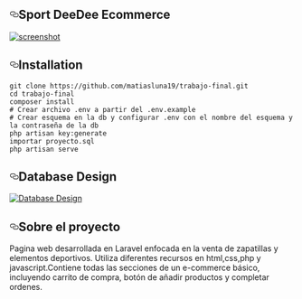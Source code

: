 <article class="markdown-body entry-content p-5" itemprop="text"><h1><a id="user-content-reebok-ecommerce" class="anchor" aria-hidden="true" href="#reebok-ecommerce"><svg class="octicon octicon-link" viewBox="0 0 16 16" version="1.1" width="16" height="16" aria-hidden="true"><path fill-rule="evenodd" d="M4 9h1v1H4c-1.5 0-3-1.69-3-3.5S2.55 3 4 3h4c1.45 0 3 1.69 3 3.5 0 1.41-.91 2.72-2 3.25V8.59c.58-.45 1-1.27 1-2.09C10 5.22 8.98 4 8 4H4c-.98 0-2 1.22-2 2.5S3 9 4 9zm9-3h-1v1h1c1 0 2 1.22 2 2.5S13.98 12 13 12H9c-.98 0-2-1.22-2-2.5 0-.83.42-1.64 1-2.09V6.25c-1.09.53-2 1.84-2 3.25C6 11.31 7.55 13 9 13h4c1.45 0 3-1.69 3-3.5S14.5 6 13 6z"></path></svg></a>Sport DeeDee Ecommerce</h1>
<p><a target="_blank" rel="noopener noreferrer" href="https://camo.githubusercontent.com/04e938b0c161a8456f6bea25aa5be11ecb4f992a/68747470733a2f2f636c6475702e636f6d2f725377397a484863556c2e706e67"><img src="https://i.ibb.co/TwxCYsW/Captura-de-Pantalla-2019-12-21-a-la-s-09-05-27.png" alt="screenshot" data-canonical-src="https://cldup.com/rSw9zHHcUl.png" style="max-width:100%;"></a></p>
<h2><a id="user-content-installation" class="anchor" aria-hidden="true" href="#installation"><svg class="octicon octicon-link" viewBox="0 0 16 16" version="1.1" width="16" height="16" aria-hidden="true"><path fill-rule="evenodd" d="M4 9h1v1H4c-1.5 0-3-1.69-3-3.5S2.55 3 4 3h4c1.45 0 3 1.69 3 3.5 0 1.41-.91 2.72-2 3.25V8.59c.58-.45 1-1.27 1-2.09C10 5.22 8.98 4 8 4H4c-.98 0-2 1.22-2 2.5S3 9 4 9zm9-3h-1v1h1c1 0 2 1.22 2 2.5S13.98 12 13 12H9c-.98 0-2-1.22-2-2.5 0-.83.42-1.64 1-2.09V6.25c-1.09.53-2 1.84-2 3.25C6 11.31 7.55 13 9 13h4c1.45 0 3-1.69 3-3.5S14.5 6 13 6z"></path></svg></a>Installation</h2>
<pre><code>git clone https://github.com/matiasluna19/trabajo-final.git
cd trabajo-final
composer install
# Crear archivo .env a partir del .env.example
# Crear esquema en la db y configurar .env con el nombre del esquema y la contraseña de la db
php artisan key:generate
importar proyecto.sql
php artisan serve
</code></pre>
<h2><a id="user-content-database-design" class="anchor" aria-hidden="true" href="#database-design"><svg class="octicon octicon-link" viewBox="0 0 16 16" version="1.1" width="16" height="16" aria-hidden="true"><path fill-rule="evenodd" d="M4 9h1v1H4c-1.5 0-3-1.69-3-3.5S2.55 3 4 3h4c1.45 0 3 1.69 3 3.5 0 1.41-.91 2.72-2 3.25V8.59c.58-.45 1-1.27 1-2.09C10 5.22 8.98 4 8 4H4c-.98 0-2 1.22-2 2.5S3 9 4 9zm9-3h-1v1h1c1 0 2 1.22 2 2.5S13.98 12 13 12H9c-.98 0-2-1.22-2-2.5 0-.83.42-1.64 1-2.09V6.25c-1.09.53-2 1.84-2 3.25C6 11.31 7.55 13 9 13h4c1.45 0 3-1.69 3-3.5S14.5 6 13 6z"></path></svg></a>Database Design</h2>
<p><a target="_blank" rel="noopener noreferrer" href="https://camo.githubusercontent.com/4f5fce679de234fce6df4fdbf9fe3a2782cee4da/68747470733a2f2f636c6475702e636f6d2f7351732d626d616668492e706e67"><img src="https://camo.githubusercontent.com/4f5fce679de234fce6df4fdbf9fe3a2782cee4da/68747470733a2f2f636c6475702e636f6d2f7351732d626d616668492e706e67" alt="Database Design" data-canonical-src="https://cldup.com/sQs-bmafhI.png" style="max-width:100%;"></a></p>
<h2><a id="user-content-javascript" class="anchor" aria-hidden="true" href="#javascript"><svg class="octicon octicon-link" viewBox="0 0 16 16" version="1.1" width="16" height="16" aria-hidden="true"><path fill-rule="evenodd" d="M4 9h1v1H4c-1.5 0-3-1.69-3-3.5S2.55 3 4 3h4c1.45 0 3 1.69 3 3.5 0 1.41-.91 2.72-2 3.25V8.59c.58-.45 1-1.27 1-2.09C10 5.22 8.98 4 8 4H4c-.98 0-2 1.22-2 2.5S3 9 4 9zm9-3h-1v1h1c1 0 2 1.22 2 2.5S13.98 12 13 12H9c-.98 0-2-1.22-2-2.5 0-.83.42-1.64 1-2.09V6.25c-1.09.53-2 1.84-2 3.25C6 11.31 7.55 13 9 13h4c1.45 0 3-1.69 3-3.5S14.5 6 13 6z"></path></svg></a>Sobre el proyecto</h2>
<p>Pagina web desarrollada en Laravel enfocada en la venta de zapatillas y elementos deportivos. Utiliza diferentes recursos en html,css,php y javascript.Contiene todas las secciones de un e-commerce básico, incluyendo carrito de compra, botón de añadir productos y completar ordenes.</p>
</article>
